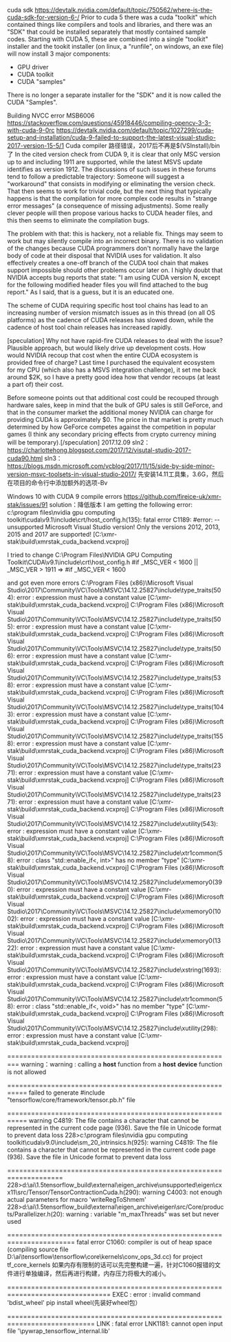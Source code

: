 cuda sdk
https://devtalk.nvidia.com/default/topic/750562/where-is-the-cuda-sdk-for-version-6-/
Prior to cuda 5 there was a cuda "toolkit" which contained things like compilers and tools and libraries, and there was an "SDK" that could be installed separately that mostly contained sample codes. Starting with CUDA 5, these are combined into a single "toolkit" installer and the tookit installer (on linux, a "runfile", on windows, an exe file) will now install 3 major components:
- GPU driver
- CUDA toolkit
- CUDA "samples"

There is no longer a separate installer for the "SDK" and it is now called the CUDA "Samples".


Building NVCC error MSB6006
https://stackoverflow.com/questions/45918446/compiling-opencv-3-3-with-cuda-9-0rc
https://devtalk.nvidia.com/default/topic/1027299/cuda-setup-and-installation/cuda-9-failed-to-support-the-latest-visual-studio-2017-version-15-5/1
Cuda compiler 路径错误，2017后不再是$(VSInstall)/bin了
In the cited version check from CUDA 9, it is clear that only MSC version up to and including 1911 are supported, while the latest MSVS update identifies as version 1912. The discussions of such issues in these forums tend to follow a predictable trajectory: Someone will suggest a "workaround" that consists in modifying or eliminating the version check. That then seems to work for trivial code, but the next thing that typically happens is that the compilation for more complex code results in "strange error messages" (a consequence of missing adjustments). Some really clever people will then propose various hacks to CUDA header files, and this then seems to eliminate the compilation bugs.

The problem with that: this is hackery, not a reliable fix. Things may seem to work but may silently compile into an incorrect binary. There is no validation of the changes because CUDA programmers don't normally have the large body of code at their disposal that NVIDIA uses for validation. It also effectively creates a one-off branch of the CUDA tool chain that makes support impossible should other problems occur later on. I highly doubt that NVIDIA accepts bug reports that state: "I am using CUDA version N, except for the following modified header files you will find attached to the bug report." As I said, that is a guess, but it is an educated one.

The scheme of CUDA requiring specific host tool chains has lead to an increasing number of version mismatch issues as in this thread (on all OS platforms) as the cadence of CUDA releases has slowed down, while the cadence of host tool chain releases has increased rapidly. 

[speculation] Why not have rapid-fire CUDA releases to deal with the issue? Plausible approach, but would likely drive up development costs. How would NVIDIA recoup that cost when the entire CUDA ecosystem is provided free of charge? Last time I purchased the equivalent ecosystem for my CPU (which also has a MSVS integration challenge), it set me back around $2K, so I have a pretty good idea how that vendor recoups (at least a part of) their cost.

Before someone points out that additional cost could be recouped through hardware sales, keep in mind that the bulk of GPU sales is still GeForce, and that in the consumer market the additional money NVIDIA can charge for providing CUDA is approximately $0. The price in that market is pretty much determined by how GeForce competes against the competition in popular games (I think any secondary pricing effects from crypto currency mining will be temporary).[/speculation] 2017.12.09
sln2：https://charlottehong.blogspot.com/2017/12/visutal-studio-2017-cuda90.html
sln3：https://blogs.msdn.microsoft.com/vcblog/2017/11/15/side-by-side-minor-version-msvc-toolsets-in-visual-studio-2017/
先安装14.11工具集，3.6G，然后在项目的命令行中添加额外的选项-Bv


Windows 10 with CUDA 9 compile errors
https://github.com/fireice-uk/xmr-stak/issues/91
solution：降低版本
I am getting the following error:
c:\program files\nvidia gpu computing toolkit\cuda\v9.1\include\crt/host_config.h(135): fatal error C1189: #error: -- unsupported Microsoft Visual Studio version! Only the versions 2012, 2013, 2015 and 2017 are supported! [C:\xmr-stak\build\xmrstak_cuda_backend.vcxproj]

I tried to change C:\Program Files\NVIDIA GPU Computing Toolkit\CUDA\v9.1\include\crt\host_config.h
#if _MSC_VER < 1600 || _MSC_VER > 1911 => #if _MSC_VER < 1600

and got even more errors
C:\Program Files (x86)\Microsoft Visual Studio\2017\Community\VC\Tools\MSVC\14.12.25827\include\type_traits(504): error : expression must have a constant value [C:\xmr-stak\build\xmrstak_cuda_backend.vcxproj] C:\Program Files (x86)\Microsoft Visual Studio\2017\Community\VC\Tools\MSVC\14.12.25827\include\type_traits(505): error : expression must have a constant value [C:\xmr-stak\build\xmrstak_cuda_backend.vcxproj] C:\Program Files (x86)\Microsoft Visual Studio\2017\Community\VC\Tools\MSVC\14.12.25827\include\type_traits(506): error : expression must have a constant value [C:\xmr-stak\build\xmrstak_cuda_backend.vcxproj] C:\Program Files (x86)\Microsoft Visual Studio\2017\Community\VC\Tools\MSVC\14.12.25827\include\type_traits(538): error : expression must have a constant value [C:\xmr-stak\build\xmrstak_cuda_backend.vcxproj] C:\Program Files (x86)\Microsoft Visual Studio\2017\Community\VC\Tools\MSVC\14.12.25827\include\type_traits(1043): error : expression must have a constant value [C:\xmr-stak\build\xmrstak_cuda_backend.vcxproj] C:\Program Files (x86)\Microsoft Visual Studio\2017\Community\VC\Tools\MSVC\14.12.25827\include\type_traits(1558): error : expression must have a constant value [C:\xmr-stak\build\xmrstak_cuda_backend.vcxproj] C:\Program Files (x86)\Microsoft Visual Studio\2017\Community\VC\Tools\MSVC\14.12.25827\include\type_traits(2371): error : expression must have a constant value [C:\xmr-stak\build\xmrstak_cuda_backend.vcxproj] C:\Program Files (x86)\Microsoft Visual Studio\2017\Community\VC\Tools\MSVC\14.12.25827\include\type_traits(2371): error : expression must have a constant value [C:\xmr-stak\build\xmrstak_cuda_backend.vcxproj] C:\Program Files (x86)\Microsoft Visual Studio\2017\Community\VC\Tools\MSVC\14.12.25827\include\xutility(543): error : expression must have a constant value [C:\xmr-stak\build\xmrstak_cuda_backend.vcxproj] C:\Program Files (x86)\Microsoft Visual Studio\2017\Community\VC\Tools\MSVC\14.12.25827\include\xtr1common(58): error : class "std::enable_if<<error-constant>, int>" has no member "type" [C:\xmr-stak\build\xmrstak_cuda_backend.vcxproj] C:\Program Files (x86)\Microsoft Visual Studio\2017\Community\VC\Tools\MSVC\14.12.25827\include\xmemory0(390): error : expression must have a constant value [C:\xmr-stak\build\xmrstak_cuda_backend.vcxproj] C:\Program Files (x86)\Microsoft Visual Studio\2017\Community\VC\Tools\MSVC\14.12.25827\include\xmemory0(1002): error : expression must have a constant value [C:\xmr-stak\build\xmrstak_cuda_backend.vcxproj] C:\Program Files (x86)\Microsoft Visual Studio\2017\Community\VC\Tools\MSVC\14.12.25827\include\xmemory0(1322): error : expression must have a constant value [C:\xmr-stak\build\xmrstak_cuda_backend.vcxproj] C:\Program Files (x86)\Microsoft Visual Studio\2017\Community\VC\Tools\MSVC\14.12.25827\include\xstring(1693): error : expression must have a constant value [C:\xmr-stak\build\xmrstak_cuda_backend.vcxproj] C:\Program Files (x86)\Microsoft Visual Studio\2017\Community\VC\Tools\MSVC\14.12.25827\include\xtr1common(58): error : class "std::enable_if<<error-constant>, void>" has no member "type" [C:\xmr-stak\build\xmrstak_cuda_backend.vcxproj] C:\Program Files (x86)\Microsoft Visual Studio\2017\Community\VC\Tools\MSVC\14.12.25827\include\xutility(298): error : expression must have a constant value [C:\xmr-stak\build\xmrstak_cuda_backend.vcxproj]

=========================================================
warning：warning : calling a __host__ function from a __host__ __device__ function is not allowed

===========================================================
failed to generate #include "tensorflow/core/framework/tensor.pb.h" file

===========================================================
 warning C4819: The file contains a character that cannot be represented in the current code page (936). Save the file in Unicode format to prevent data loss
228>c:\program files\nvidia gpu computing toolkit\cuda\v9.0\include\sm_20_intrinsics.h(925): warning C4819: The file contains a character that cannot be represented in the current code page (936). Save the file in Unicode format to prevent data loss

====================================================================
228>d:\ai\1.5tensorflow_build\external\eigen_archive\unsupported\eigen\cxx11\src/Tensor/TensorContractionCuda.h(290): warning C4003: not enough actual parameters for macro 'writeRegToShmem'
228>d:\ai\1.5tensorflow_build\external\eigen_archive\eigen\src/Core/products/Parallelizer.h(20): warning : variable "m_maxThreads" was set but never used

=======================================================================
 fatal error C1060: compiler is out of heap space (compiling source file D:\ai\tensorflow\tensorflow\core\kernels\conv_ops_3d.cc) for project tf_core_kernels
如果内存有限制的话可以先完整构建一遍，针对C1060报错的文件进行单独编译，然后再进行构建，内存压力将极大的减小。
 
 ================================================================================
 EXEC : error : invalid command 'bdist_wheel'
 pip install wheel(先装好wheel包）
 
 
============================================================================
 LINK : fatal error LNK1181: cannot open input file '\pywrap_tensorflow_internal.lib'
 
 